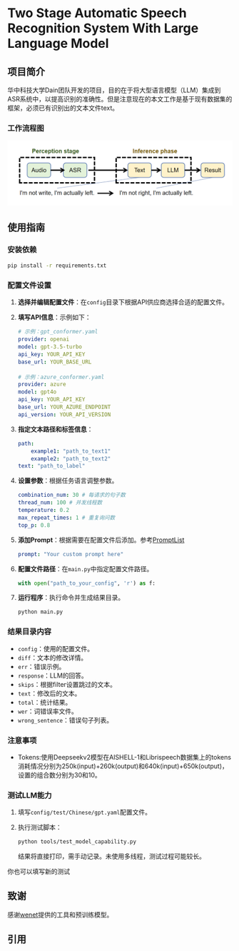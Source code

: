 
# Two Stage Automatic Speech Recognition System With Large Language Model

## 项目简介
华中科技大学Dain团队开发的项目，目的在于将大型语言模型（LLM）集成到ASR系统中，以提高识别的准确性。但是注意现在的本文工作是基于现有数据集的框架，必须已有识别出的文本文件text。

### 工作流程图
![两阶段识别流程图](./two_stage_recognition.png)


## 使用指南

### 安装依赖
```bash
pip install -r requirements.txt
```

### 配置文件设置
1. **选择并编辑配置文件**：在`config`目录下根据API供应商选择合适的配置文件。
2. **填写API信息**：示例如下：

    ```yaml
    # 示例：gpt_conformer.yaml
    provider: openai
    model: gpt-3.5-turbo
    api_key: YOUR_API_KEY
    base_url: YOUR_BASE_URL

    # 示例：azure_conformer.yaml
    provider: azure
    model: gpt4o
    api_key: YOUR_API_KEY
    base_url: YOUR_AZURE_ENDPOINT
    api_version: YOUR_API_VERSION
    ```

3. **指定文本路径和标签信息**：

    ```yaml
    path:
        example1: "path_to_text1"
        example2: "path_to_text2"
    text: "path_to_label"
    ```

4. **设置参数**：根据任务语言调整参数。

    ```yaml
    combination_num: 30 # 每请求的句子数
    thread_num: 100 # 并发线程数
    temperature: 0.2
    max_repeat_times: 1 # 重复询问数
    top_p: 0.8
    ```

5. **添加Prompt**：根据需要在配置文件后添加。参考[PromptList](./config/PromptList.md)

    ```yaml
    prompt: "Your custom prompt here"
    ```

6. **配置文件路径**：在`main.py`中指定配置文件路径。

    ```python
    with open("path_to_your_config", 'r') as f:
    ```

7. **运行程序**：执行命令并生成结果目录。

    ```bash
    python main.py
    ```

### 结果目录内容
- `config`：使用的配置文件。
- `diff`：文本的修改详情。
- `err`：错误示例。
- `response`：LLM的回答。
- `skips`：根据filter设置跳过的文本。
- `text`：修改后的文本。
- `total`：统计结果。
- `wer`：词错误率文件。
- `wrong_sentence`：错误句子列表。

### 注意事项


- Tokens:使用Deepseekv2模型在AISHELL-1和Librispeech数据集上的tokens消耗情况分别为250k(input)+260k(output)和640k(input)+650k(output)，设置的组合数分别为30和10。


### 测试LLM能力
1. 填写`config/test/Chinese/gpt.yaml`配置文件。
2. 执行测试脚本：

    ```bash
    python tools/test_model_capability.py
    ```

    结果将直接打印，需手动记录。未使用多线程，测试过程可能较长。

你也可以填写新的测试

## 致谢
感谢[wenet](https://github.com/wenet-e2e/wenet/blob/main/README.md)提供的工具和预训练模型。

## 引用

